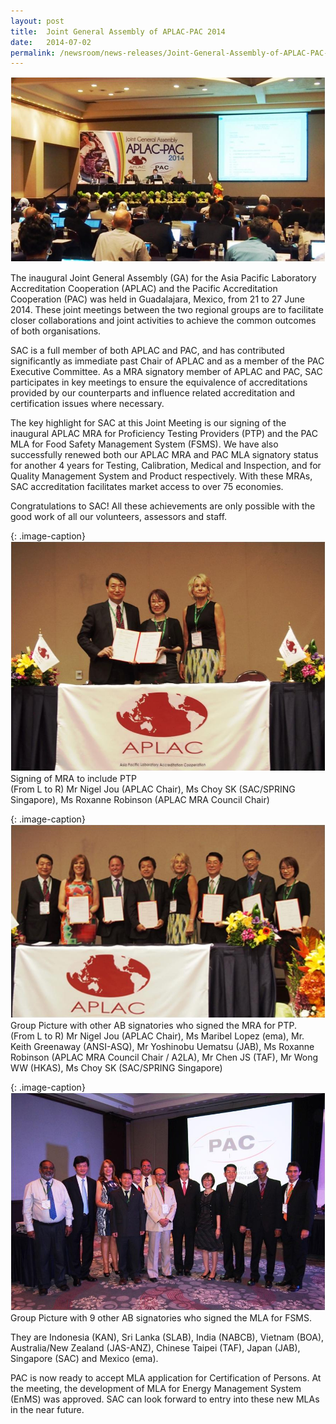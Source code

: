 ```yaml
---
layout: post
title:  Joint General Assembly of APLAC-PAC 2014
date:   2014-07-02
permalink: /newsroom/news-releases/Joint-General-Assembly-of-APLAC-PAC-2014
---
```


![APLACPic1](/images/press-release/photos/APLAC-pic1.jpg)

The inaugural Joint General Assembly (GA) for the Asia Pacific Laboratory Accreditation Cooperation (APLAC) and the Pacific Accreditation Cooperation (PAC) was held in Guadalajara, Mexico, from 21 to 27 June 2014. These joint meetings between the two regional groups are to facilitate closer collaborations and joint activities to achieve the common outcomes of both organisations.
 
SAC is a full member of both APLAC and PAC, and has contributed significantly as immediate past Chair of APLAC and as a member of the PAC Executive Committee. As a MRA signatory member of APLAC and PAC, SAC participates in key meetings to ensure the equivalence of accreditations provided by our counterparts and influence related accreditation and certification issues where necessary.
 
The key highlight for SAC at this Joint Meeting is our signing of the inaugural APLAC MRA for Proficiency Testing Providers (PTP) and the PAC MLA for Food Safety Management System (FSMS). We have also successfully renewed both our APLAC MRA and PAC MLA signatory status for another 4 years for Testing, Calibration, Medical and Inspection, and for Quality Management System and Product respectively. With these MRAs, SAC accreditation facilitates market access to over 75 economies.
 
Congratulations to SAC! All these achievements are only possible with the good work of all our volunteers, assessors and staff.

{: .image-caption}
![APLACPic2](/images/press-release/photos/APLAC-pic2.jpg)
Signing of MRA to include PTP  
(From L to R) Mr Nigel Jou (APLAC Chair), Ms Choy SK (SAC/SPRING Singapore), Ms Roxanne Robinson (APLAC MRA Council Chair)

{: .image-caption}
![APLACPic3](/images/press-release/photos/APLAC-pic3.jpg)
Group Picture with other AB signatories who signed the MRA for PTP.  
(From L to R) Mr Nigel Jou (APLAC Chair), Ms Maribel Lopez (ema), Mr. Keith Greenaway (ANSI-ASQ), Mr Yoshinobu Uematsu (JAB), Ms Roxanne Robinson (APLAC MRA Council Chair / A2LA), Mr Chen JS (TAF), Mr Wong WW (HKAS), Ms Choy SK (SAC/SPRING Singapore)

{: .image-caption}
![APLACPic4](/images/press-release/photos/APLAC-pic4.jpg)
Group Picture with 9 other AB signatories who signed the MLA for FSMS.

They are Indonesia (KAN), Sri Lanka (SLAB), India (NABCB), Vietnam (BOA), Australia/New Zealand (JAS-ANZ), Chinese Taipei (TAF), Japan (JAB), Singapore (SAC) and Mexico (ema).
 
PAC is now ready to accept MLA application for Certification of Persons. At the meeting, the development of MLA for Energy Management System (EnMS) was approved. SAC can look forward to entry into these new MLAs in the near future.
